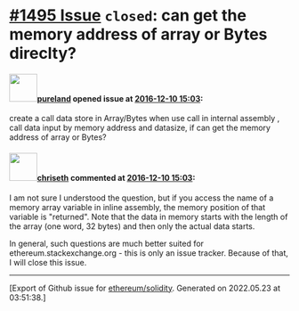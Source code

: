 # [\#1495 Issue](https://github.com/ethereum/solidity/issues/1495) `closed`: can get the memory address of  array or Bytes  direclty?

#### <img src="https://avatars.githubusercontent.com/u/12489598?v=4" width="50">[pureland](https://github.com/pureland) opened issue at [2016-12-10 15:03](https://github.com/ethereum/solidity/issues/1495):

create a call data store in Array/Bytes when use call in internal assembly , call data input by memory address  and datasize, if can get the memory address of array or Bytes?

#### <img src="https://avatars.githubusercontent.com/u/9073706?v=4" width="50">[chriseth](https://github.com/chriseth) commented at [2016-12-10 15:03](https://github.com/ethereum/solidity/issues/1495#issuecomment-266368076):

I am not sure I understood the question, but if you access the name of a memory array variable in inline assembly, the memory position of that variable is "returned". Note that the data in memory starts with the length of the array (one word, 32 bytes) and then only the actual data starts.

In general, such questions are much better suited for ethereum.stackexchange.org - this is only an issue tracker. Because of that, I will close this issue.


-------------------------------------------------------------------------------



[Export of Github issue for [ethereum/solidity](https://github.com/ethereum/solidity). Generated on 2022.05.23 at 03:51:38.]
